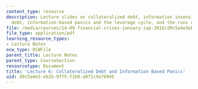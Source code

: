```yaml
---
content_type: resource
description: Lecture slides on collateralized debt, information insensitivity of collateralized
  debt, information-based panics and the leverage cycle, and the runs on Bear Stearns.
file: /media/courses/14-09-financial-crises-january-iap-2016/d9c5a4e3eb2b9ff5f1b8a0f1c9a76045_MIT14_09IAP16_lec6_edit.pdf
file_type: application/pdf
learning_resource_types:
- Lecture Notes
ocw_type: OCWFile
parent_title: Lecture Notes
parent_type: CourseSection
resourcetype: Document
title: 'Lecture 6: Collateralized Debt and Information Based Panics'
uid: d9c5a4e3-eb2b-9ff5-f1b8-a0f1c9a76045
---
```

